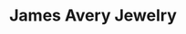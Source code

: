 ---
title: "James Avery Jewelry"
url: /lake-jackson/james-avery-jewelry-state-highway-332-west/
shop: jewelry
---